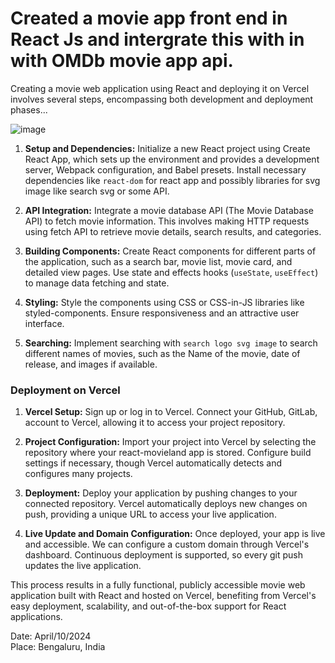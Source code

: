 #  Created a movie app front end in  React Js and intergrate this  with in  with OMDb movie app api.

Creating a movie web application using React and deploying it on Vercel involves several steps, encompassing both development and deployment phases...

![image](https://github.com/Anand3125/react-movieland/assets/124582976/10291a3a-691c-4e39-a658-c5d655d65bfe)
1. **Setup and Dependencies:** Initialize a new React project using Create React App, which sets up the environment and provides a development server, Webpack configuration, and Babel presets. Install necessary dependencies like `react-dom` for react app and possibly libraries for svg image  like search svg or some API.

2. **API Integration:** Integrate a movie database API (The Movie Database API) to fetch movie information. This involves making HTTP requests using fetch API to retrieve movie details, search results, and categories.

3. **Building Components:** Create React components for different parts of the application, such as a search bar, movie list, movie card, and detailed view pages. Use state and effects hooks (`useState`, `useEffect`) to manage data fetching and state.

4. **Styling:** Style the components using CSS or CSS-in-JS libraries like styled-components. Ensure responsiveness and an attractive user interface.

5. **Searching:** Implement searching with `search logo svg image` to search different names of movies, such as the Name of the movie, date of release, and images if available.

### Deployment on Vercel

1. **Vercel Setup:** Sign up or log in to Vercel. Connect your GitHub, GitLab, account to Vercel, allowing it to access your project repository.

2. **Project Configuration:** Import your project into Vercel by selecting the repository where your react-movieland app is stored. Configure build settings if necessary, though Vercel automatically detects and configures many projects.

3. **Deployment:** Deploy your application by pushing changes to your connected repository. Vercel automatically deploys new changes on push, providing a unique URL to access your live application.

4. **Live Update and Domain Configuration:** Once deployed, your app is live and accessible. We can configure a custom domain through Vercel's dashboard. Continuous deployment is supported, so every git push updates the live application.

This process results in a fully functional, publicly accessible movie web application built with React and hosted on Vercel, benefiting from Vercel's easy deployment, scalability, and out-of-the-box support for React applications.


Date: April/10/2024   <br>                                                                                                     Place: Bengaluru, India
